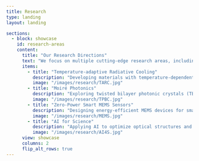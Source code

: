 ```yaml
---
title: Research
type: landing
layout: landing

sections:
  - block: showcase
    id: research-areas
    content:
      title: "Our Research Directions"
      text: "We focus on multiple cutting-edge research areas, including Temperature-adaptive Radiative Cooling, Moiré Photonics, Metamaterials/Metasurfaces, Zero-power Smart MEMS Sensors, and AI for Science."
      items:
        - title: "Temperature-adaptive Radiative Cooling"
          description: "Developing materials with temperature-dependent emissivity for energy-efficient thermal regulation."
          image: "/images/research/TARC.jpg"
        - title: "Moiré Photonics"
          description: "Exploring twisted bilayer photonic crystals (TBPCs) for novel optical properties."
          image: "/images/research/TPBC.jpg"
        - title: "Zero-Power Smart MEMS Sensors"
          description: "Designing energy-efficient MEMS devices for smart city applications."
          image: "/images/research/MEMS.jpg"
        - title: "AI for Science"
          description: "Applying AI to optimize optical structures and scientific research methodologies."
          image: "/images/research/AI4S.jpg"
      view: showcase
      columns: 2
      flip_alt_rows: true
---
```

